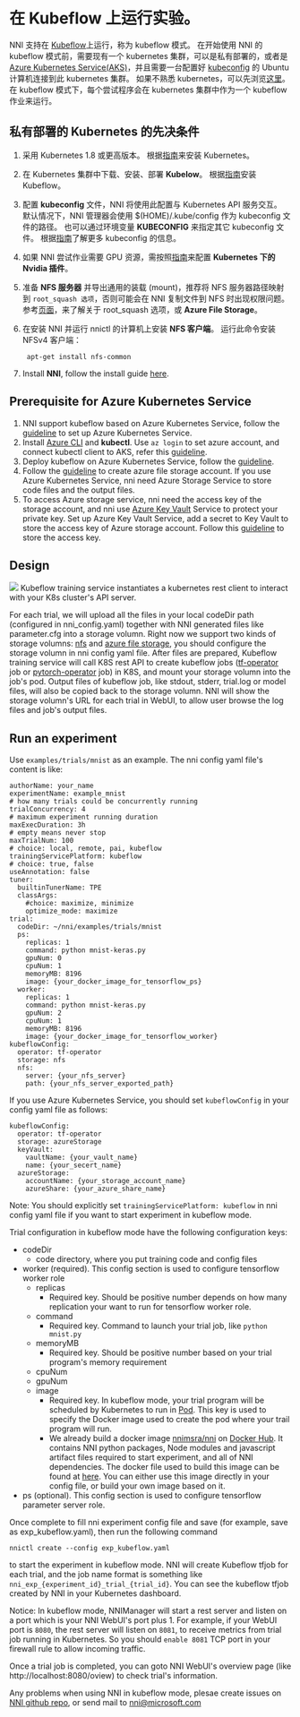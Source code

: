 # **在 Kubeflow 上运行实验。**

NNI 支持在 [Kubeflow](https://github.com/kubeflow/kubeflow)上运行，称为 kubeflow 模式。 在开始使用 NNI 的 kubeflow 模式前，需要现有一个 kubernetes 集群，可以是私有部署的，或者是 [Azure Kubernetes Service(AKS)](https://azure.microsoft.com/en-us/services/kubernetes-service/)，并且需要一台配置好 [kubeconfig](https://kubernetes.io/docs/concepts/configuration/organize-cluster-access-kubeconfig/) 的 Ubuntu 计算机连接到此 kubernetes 集群。 如果不熟悉 kubernetes，可以先浏览[这里](https://kubernetes.io/docs/tutorials/kubernetes-basics/)。 在 kubeflow 模式下，每个尝试程序会在 kubernetes 集群中作为一个 kubeflow 作业来运行。

## 私有部署的 Kubernetes 的先决条件

1. 采用 Kubernetes 1.8 或更高版本。 根据[指南](https://kubernetes.io/docs/setup/)来安装 Kubernetes。
2. 在 Kubernetes 集群中下载、安装、部署 **Kubelow**。 根据[指南](https://www.kubeflow.org/docs/started/getting-started/)安装 Kubeflow。
3. 配置 **kubeconfig** 文件，NNI 将使用此配置与 Kubernetes API 服务交互。 默认情况下，NNI 管理器会使用 $(HOME)/.kube/config 作为 kubeconfig 文件的路径。 也可以通过环境变量 **KUBECONFIG** 来指定其它 kubeconfig 文件。 根据[指南](https://kubernetes.io/docs/concepts/configuration/organize-cluster-access-kubeconfig)了解更多 kubeconfig 的信息。 
4. 如果 NNI 尝试作业需要 GPU 资源，需按照[指南](https://github.com/NVIDIA/k8s-device-plugin)来配置 **Kubernetes 下的 Nvidia 插件**。
5. 准备 **NFS 服务器** 并导出通用的装载 (mount)，推荐将 NFS 服务器路径映射到 `root_squash 选项`，否则可能会在 NNI 复制文件到 NFS 时出现权限问题。 参考[页面](https://linux.die.net/man/5/exports)，来了解关于 root_squash 选项，或 **Azure File Storage**。 
6. 在安装 NNI 并运行 nnictl 的计算机上安装 **NFS 客户端**。 运行此命令安装 NFSv4 客户端：
    
        apt-get install nfs-common 
        

7. Install **NNI**, follow the install guide [here](GetStarted.md).

## Prerequisite for Azure Kubernetes Service

1. NNI support kubeflow based on Azure Kubernetes Service, follow the [guideline](https://azure.microsoft.com/en-us/services/kubernetes-service/) to set up Azure Kubernetes Service.
2. Install [Azure CLI](https://docs.microsoft.com/en-us/cli/azure/install-azure-cli?view=azure-cli-latest) and **kubectl**. Use `az login` to set azure account, and connect kubectl client to AKS, refer this [guideline](https://docs.microsoft.com/en-us/azure/aks/kubernetes-walkthrough#connect-to-the-cluster).
3. Deploy kubeflow on Azure Kubernetes Service, follow the [guideline](https://www.kubeflow.org/docs/started/getting-started/).
4. Follow the [guideline](https://docs.microsoft.com/en-us/azure/storage/common/storage-quickstart-create-account?tabs=portal) to create azure file storage account. If you use Azure Kubernetes Service, nni need Azure Storage Service to store code files and the output files.
5. To access Azure storage service, nni need the access key of the storage account, and nni use [Azure Key Vault](https://azure.microsoft.com/en-us/services/key-vault/) Service to protect your private key. Set up Azure Key Vault Service, add a secret to Key Vault to store the access key of Azure storage account. Follow this [guideline](https://docs.microsoft.com/en-us/azure/key-vault/quick-create-cli) to store the access key.

## Design

![](../img/kubeflow_training_design.png) Kubeflow training service instantiates a kubernetes rest client to interact with your K8s cluster's API server.

For each trial, we will upload all the files in your local codeDir path (configured in nni_config.yaml) together with NNI generated files like parameter.cfg into a storage volumn. Right now we support two kinds of storage volumns: [nfs](https://en.wikipedia.org/wiki/Network_File_System) and [azure file storage](https://azure.microsoft.com/en-us/services/storage/files/), you should configure the storage volumn in nni config yaml file. After files are prepared, Kubeflow training service will call K8S rest API to create kubeflow jobs ([tf-operator](https://github.com/kubeflow/tf-operator) job or [pytorch-operator](https://github.com/kubeflow/pytorch-operator) job) in K8S, and mount your storage volumn into the job's pod. Output files of kubeflow job, like stdout, stderr, trial.log or model files, will also be copied back to the storage volumn. NNI will show the storage volumn's URL for each trial in WebUI, to allow user browse the log files and job's output files.

## Run an experiment

Use `examples/trials/mnist` as an example. The nni config yaml file's content is like:

    authorName: your_name
    experimentName: example_mnist
    # how many trials could be concurrently running
    trialConcurrency: 4
    # maximum experiment running duration
    maxExecDuration: 3h
    # empty means never stop
    maxTrialNum: 100
    # choice: local, remote, pai, kubeflow
    trainingServicePlatform: kubeflow
    # choice: true, false  
    useAnnotation: false
    tuner:
      builtinTunerName: TPE
      classArgs:
        #choice: maximize, minimize
        optimize_mode: maximize
    trial:
      codeDir: ~/nni/examples/trials/mnist
      ps:
        replicas: 1 
        command: python mnist-keras.py    
        gpuNum: 0
        cpuNum: 1
        memoryMB: 8196
        image: {your_docker_image_for_tensorflow_ps}
      worker:
        replicas: 1 
        command: python mnist-keras.py    
        gpuNum: 2
        cpuNum: 1
        memoryMB: 8196
        image: {your_docker_image_for_tensorflow_worker}
    kubeflowConfig:
      operator: tf-operator
      storage: nfs
      nfs:
        server: {your_nfs_server}
        path: {your_nfs_server_exported_path}
    

If you use Azure Kubernetes Service, you should set `kubeflowConfig` in your config yaml file as follows:

    kubeflowConfig:
      operator: tf-operator
      storage: azureStorage
      keyVault:
        vaultName: {your_vault_name}
        name: {your_secert_name}
      azureStorage:
        accountName: {your_storage_account_name}
        azureShare: {your_azure_share_name}
    

Note: You should explicitly set `trainingServicePlatform: kubeflow` in nni config yaml file if you want to start experiment in kubeflow mode.

Trial configuration in kubeflow mode have the following configuration keys:

* codeDir 
    * code directory, where you put training code and config files
* worker (required). This config section is used to configure tensorflow worker role 
    * replicas 
        * Required key. Should be positive number depends on how many replication your want to run for tensorflow worker role.
    * command 
        * Required key. Command to launch your trial job, like ```python mnist.py```
    * memoryMB 
        * Required key. Should be positive number based on your trial program's memory requirement
    * cpuNum
    * gpuNum
    * image 
        * Required key. In kubeflow mode, your trial program will be scheduled by Kubernetes to run in [Pod](https://kubernetes.io/docs/concepts/workloads/pods/pod/). This key is used to specify the Docker image used to create the pod where your trail program will run. 
        * We already build a docker image [nnimsra/nni](https://hub.docker.com/r/msranni/nni/) on [Docker Hub](https://hub.docker.com/). It contains NNI python packages, Node modules and javascript artifact files required to start experiment, and all of NNI dependencies. The docker file used to build this image can be found at [here](../deployment/Dockerfile.build.base). You can either use this image directly in your config file, or build your own image based on it.
* ps (optional). This config section is used to configure tensorflow parameter server role.

Once complete to fill nni experiment config file and save (for example, save as exp_kubeflow.yaml), then run the following command

    nnictl create --config exp_kubeflow.yaml
    

to start the experiment in kubeflow mode. NNI will create Kubeflow tfjob for each trial, and the job name format is something like `nni_exp_{experiment_id}_trial_{trial_id}`. You can see the kubeflow tfjob created by NNI in your Kubernetes dashboard.

Notice: In kubeflow mode, NNIManager will start a rest server and listen on a port which is your NNI WebUI's port plus 1. For example, if your WebUI port is `8080`, the rest server will listen on `8081`, to receive metrics from trial job running in Kubernetes. So you should `enable 8081` TCP port in your firewall rule to allow incoming traffic.

Once a trial job is completed, you can goto NNI WebUI's overview page (like http://localhost:8080/oview) to check trial's information.

Any problems when using NNI in kubeflow mode, plesae create issues on [NNI github repo](https://github.com/Microsoft/nni), or send mail to nni@microsoft.com